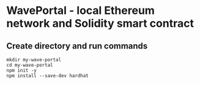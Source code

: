 # WavePortal - local Ethereum network and Solidity smart contract

## Create directory and run commands

```
mkdir my-wave-portal
cd my-wave-portal
npm init -y
npm install --save-dev hardhat
```
